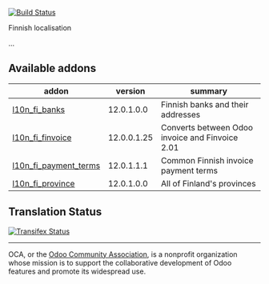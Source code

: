 [![Build Status](https://travis-ci.org/Tawasta/l10n-finland.svg?branch=12.0)](https://travis-ci.org/Tawasta/l10n-finland)

Finnish localisation

...

[//]: # (addons)

Available addons
----------------
addon | version | summary
--- | --- | ---
[l10n_fi_banks](l10n_fi_banks/) | 12.0.1.0.0 | Finnish banks and their addresses
[l10n_fi_finvoice](l10n_fi_finvoice/) | 12.0.0.1.25 | Converts between Odoo invoice and Finvoice 2.01
[l10n_fi_payment_terms](l10n_fi_payment_terms/) | 12.0.1.1.1 | Common Finnish invoice payment terms
[l10n_fi_province](l10n_fi_province/) | 12.0.1.0.0 | All of Finland's provinces

[//]: # (end addons)


Translation Status
------------------
[![Transifex Status](https://www.transifex.com/projects/p/OCA-l10n-finland-12-0/chart/image_png)](https://www.transifex.com/projects/p/OCA-l10n-finland-12-0)


----

OCA, or the [Odoo Community Association](http://odoo-community.org/), is a nonprofit organization whose
mission is to support the collaborative development of Odoo features and
promote its widespread use.
